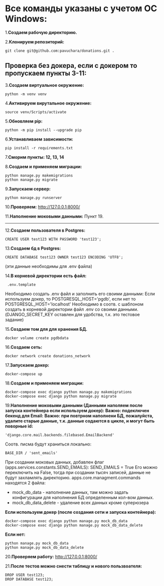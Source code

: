 # Все команды указаны с учетом ОС Windows:

1.**Создаем рабочую директорию.**

2.**Клонируем репозиторий:**
```
git clone git@github.com:pavuchara/donations.git .
```

## Проверка без докера, если с докером то пропускаем пункты 3-11:


3.**Создаем виртуальное окружение:**
```
python -m venv venv
```
4.**Активируем вирутальное окружение:**
```
source venv/Scripts/activate
```
5.**Обновляем pip:**
```
python -m pip install --upgrade pip
```
6.**Устанавливаем зависимости:**
```
pip install -r requirements.txt
```
7.**Сморим пункты: 12, 13, 14**

8.**Создаем и применяем миграции:**
```
python manage.py makemigrations
python manage.py migrate
```

9.**Запускаем сервер:**
```
python manage.py runserver
```
10.**Проверяем:** http://127.0.0.1:8000/

11.**Наполнение моковыми данными:**
Пункт 19.

***

12.**Создаем пользователя в Postgres:**
```
CREATE USER test123 WITH PASSWORD 'test123';
```
13.**Создаем бд в Postgres:**
```
CREATE DATABASE test123 OWNER test123 ENCODING 'UTF8';
```
(эти данные необходимы для .env файла)

14.**В корневой директории есть файл:**
```
 .env.template
```
Необходимо создать .env файл и заполнить его своими данными:
Если используем докер, то POSTGRESQL_HOST='pgdb', если нет то POSTGRESQL_HOST='localhost'
Необходимо в соотв. с шаблоном создать в корневой директории файл .env со своими данными.
(DJANGO_SECRET_KEY оставлен для удобства, т.к. это тестовое задание)


15.**Создаем том для для хранения БД.**
```
docker volume create pgdbdata
```
16.**Создаем сеть:**
```
docker network create donations_network
```
17.**Запускаем докер:**
```
docker-compose up
```
18.**Создаем и применяем миграции:**
```
docker-compose exec django python manage.py makemigrations
docker-compose exec django python manage.py migrate
```

19.**Наполнение моковыми данными (Данными наполяем после запуска контейнера если используем докер):**
**Важно: подеключен бекенд для Email:**
**Важно: при повтрном наполнени БД, пожалуйста, удалите старые данные, т.к. данные содаются в цикле, и могут быть поворные id:**
```
'django.core.mail.backends.filebased.EmailBackend'
```
Соотв. писма будут храниться локально:
```
BASE_DIR / 'sent_emails'
```
При создании моковых данных, добавлен флаг (apps.services.constants.SEND_EMAILS): SEND_EMAILS = True
Его можно переключить на False, тогда при создании тысяч записей, данные не будут захламлять директорию.
apps.core.managment.commands находятся 2 файла:
- mock_db_data - наполнение данных, там можно задать конфигурации для наполнения БД определенным кол-вом данных.
- mock_db_data_delete - удаление всех данных кроме суперюзера

**Если используем докер (после создания сети и запуска контейнера):**
```
docker-compose exec django python manage.py mock_db_data
docker-compose exec django python manage.py mock_db_data_delete
```

**Если нет:**
```
python manage.py mock_db_data
python manage.py mock_db_data_delete
```

20.**Проверяем работу:**
http://127.0.0.1:8000/

21.**После тестов можно снести таблицу и нового пользвоателя:**
```
DROP USER test123;
DROP DATABASE test123;
```
